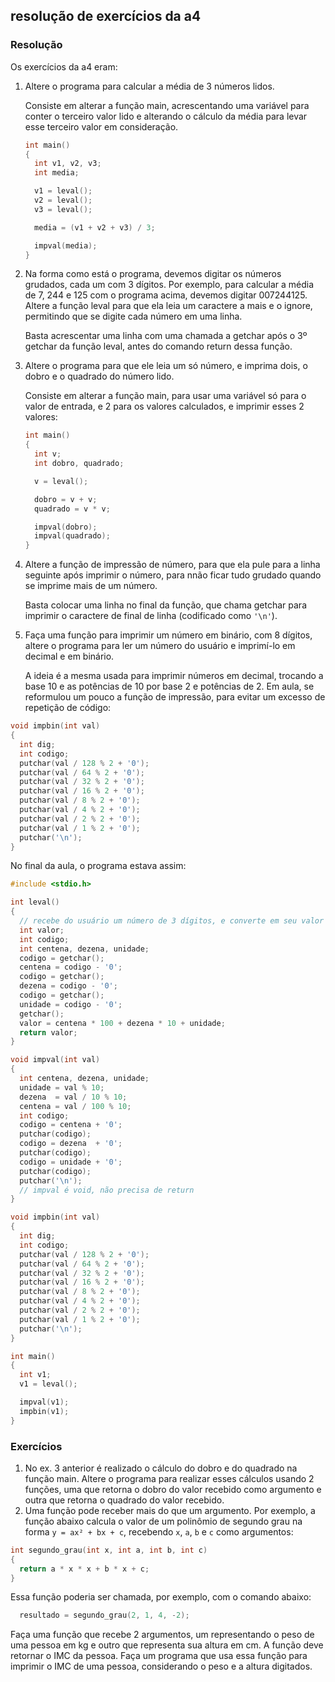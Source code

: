 
## resolução de exercícios da a4

### Resolução

Os exercícios da a4 eram:

1. Altere o programa para calcular a média de 3 números lidos.

   Consiste em alterar a função main, acrescentando uma variável para conter o terceiro valor lido e alterando o cálculo da média para levar esse terceiro valor em consideração.
   ```c
   int main()
   {
     int v1, v2, v3;
     int media;

     v1 = leval();
     v2 = leval();
     v3 = leval();

     media = (v1 + v2 + v3) / 3;

     impval(media);
   }
   ```

2. Na forma como está o programa, devemos digitar os números grudados, cada um com 3 dígitos. Por exemplo, para calcular a média de 7, 244 e 125 com o programa acima, devemos digitar 007244125. Altere a função leval para que ela leia um caractere a mais e o ignore, permitindo que se digite cada número em uma linha.

   Basta acrescentar uma linha com uma chamada a getchar após o 3º getchar da função leval, antes do comando return dessa função.

3. Altere o programa para que ele leia um só número, e imprima dois, o dobro e o quadrado do número lido.

   Consiste em alterar a função main, para usar uma variável só para o valor de entrada, e 2 para os valores calculados, e imprimir esses 2 valores:
   ```c
   int main()
   {
     int v;
     int dobro, quadrado;

     v = leval();

     dobro = v + v;
     quadrado = v * v;

     impval(dobro);
     impval(quadrado);
   }
   ```

4. Altere a função de impressão de número, para que ela pule para a linha seguinte após imprimir o número, para nnão ficar tudo grudado quando se imprime mais de um número.

   Basta colocar uma linha no final da função, que chama getchar para imprimir o caractere de final de linha (codificado como `'\n'`).

5. Faça uma função para imprimir um número em binário, com 8 dígitos, altere o programa para ler um número do usuário e imprimí-lo em decimal e em binário.

   A ideia é a mesma usada para imprimir números em decimal, trocando a base 10 e as potências de 10 por base 2 e potências de 2.
   Em aula, se reformulou um pouco a função de impressão, para evitar um excesso de repetição de código:

```c
void impbin(int val)
{
  int dig;
  int codigo;
  putchar(val / 128 % 2 + '0');
  putchar(val / 64 % 2 + '0');
  putchar(val / 32 % 2 + '0');
  putchar(val / 16 % 2 + '0');
  putchar(val / 8 % 2 + '0');
  putchar(val / 4 % 2 + '0');
  putchar(val / 2 % 2 + '0');
  putchar(val / 1 % 2 + '0');
  putchar('\n');
}
```

No final da aula, o programa estava assim:
```c
#include <stdio.h>

int leval()
{
  // recebe do usuário um número de 3 dígitos, e converte em seu valor
  int valor;
  int codigo;
  int centena, dezena, unidade;
  codigo = getchar();
  centena = codigo - '0';
  codigo = getchar();
  dezena = codigo - '0';
  codigo = getchar();
  unidade = codigo - '0';
  getchar();
  valor = centena * 100 + dezena * 10 + unidade;
  return valor;
}

void impval(int val)
{
  int centena, dezena, unidade;
  unidade = val % 10;
  dezena  = val / 10 % 10;
  centena = val / 100 % 10;
  int codigo;
  codigo = centena + '0';
  putchar(codigo);
  codigo = dezena  + '0';
  putchar(codigo);
  codigo = unidade + '0';
  putchar(codigo);
  putchar('\n');
  // impval é void, não precisa de return
}

void impbin(int val)
{
  int dig;
  int codigo;
  putchar(val / 128 % 2 + '0');
  putchar(val / 64 % 2 + '0');
  putchar(val / 32 % 2 + '0');
  putchar(val / 16 % 2 + '0');
  putchar(val / 8 % 2 + '0');
  putchar(val / 4 % 2 + '0');
  putchar(val / 2 % 2 + '0');
  putchar(val / 1 % 2 + '0');
  putchar('\n');
}

int main()
{
  int v1;
  v1 = leval();

  impval(v1);
  impbin(v1);
}
```

### Exercícios

1. No ex. 3 anterior é realizado o cálculo do dobro e do quadrado na função main. Altere o programa para realizar esses cálculos usando 2 funções, uma que retorna o dobro do valor recebido como argumento e outra que retorna o quadrado do valor recebido.
2. Uma função pode receber mais do que um argumento. Por exemplo, a função abaixo calcula o valor de um polinômio de segundo grau na forma `y = ax² + bx + c`, recebendo `x`, `a`, `b` e `c` como argumentos:
```c
int segundo_grau(int x, int a, int b, int c)
{
  return a * x * x + b * x + c;
}
```
   Essa função poderia ser chamada, por exemplo, com o comando abaixo:
```c
  resultado = segundo_grau(2, 1, 4, -2);
```
   Faça uma função que recebe 2 argumentos, um representando o peso de uma pessoa em kg e outro que representa sua altura em cm. A função deve retornar o IMC da pessoa. Faça um programa que usa essa função para imprimir o IMC de uma pessoa, considerando o peso e a altura digitados.
